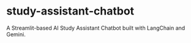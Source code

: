 # study-assistant-chatbot
A Streamlit-based AI Study Assistant Chatbot built with LangChain and Gemini.
